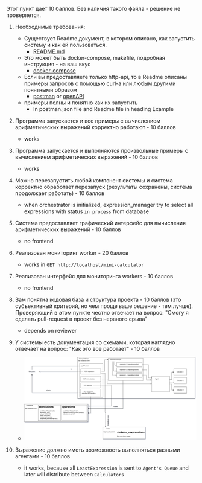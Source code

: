 Этот пункт дает 10 баллов. Без наличия такого файла - решение не проверяется.
1. Необходимые требования:
   - Существует Readme документ, в котором описано, как запустить систему и как ей пользоваться.
      - [README.md](../README.md)
   - Это может быть docker-compose, makefile, подробная инструкция - на ваш вкус
     - [docker-compose](../docker-compose.yml)
   - Если вы предоставляете только http-api, то в Readme описаны примеры запросов с помощью curl-a или любым другими понятными образом
     - [postman](postman.json) or [openAPI](../api/api.yaml)
   - примеры полны и понятно как их запустить
     - In postman.json file and Readme file in heading Example

2. Программа запускается и все примеры с вычислением арифметических выражений корректно работают - 10 баллов
    - works
3. Программа запускается и выполняются произвольные примеры с вычислением арифметических выражений - 10 баллов
    - works
4. Можно перезапустить любой компонент системы и система корректно обработает перезапуск (результаты сохранены, система продолжает работать) - 10 баллов
    - when orchestrator is initialized, expression_manager try to select all expressions with status `in process` from database
5. Система предоставляет графический интерфейс для вычисления арифметических выражений - 10 баллов
    - no frontend
6. Реализован мониторинг worker - 20 баллов
    - works in `GET http://localhost/mini-calculator`
7. Реализован интерфейс для мониторинга workers - 10 баллов
    - no frontend
8. Вам понятна кодовая база и структура проекта - 10 баллов (это субъективный критерий, но чем проще ваше решение - тем лучше).
Проверяющий в этом пункте честно отвечает на вопрос: "Смогу я сделать pull-request в проект без нервного срыва"
    - depends on reviewer
9. У системы есть документация со схемами, которая наглядно отвечает на вопрос: "Как это все работает" - 10 баллов
    - ![image](distributed%20arifmetic%20expression%20calculator.drawio.png)
10. Выражение должно иметь возможность выполняться разными агентами - 10 баллов
     - it works, because all `LeastExpression` is sent to `Agent's Queue` and later will distribute between `Calculators`